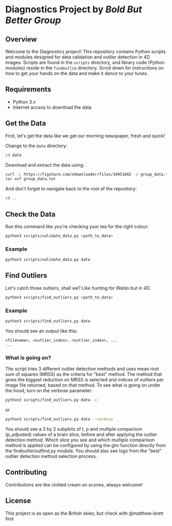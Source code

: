 # Diagnostics Project by *Bold But Better Group*

## Overview

Welcome to the Diagnostics project! This repository contains Python scripts and modules designed for data validation and outlier detection in 4D images. Scripts are found in the `scripts` directory, and library code (Python modules) reside in the `findoutlie` directory. Scroll down for instructions on how to get your hands on the data and make it dance to your tunes.

## Requirements

- Python 3.x
- Internet access to download the data

## Get the Data

First, let's get the data like we get our morning newspaper, fresh and quick!

Change to the `data` directory:

```bash
cd data
```

Download and extract the data using:

```bash
curl -L https://figshare.com/ndownloader/files/34951602 -o group_data.tar
tar xvf group_data.tar
```

And don't forget to navigate back to the root of the repository:

```bash
cd ..
```

## Check the Data

Run this command like you're checking your tea for the right colour:

```bash
python3 scripts/validate_data.py <path_to_data>
```

### Example

```bash
python3 scripts/validate_data.py data
```

## Find Outliers

Let's catch those outliers, shall we? Like hunting for Waldo but in 4D.

```bash
python3 scripts/find_outliers.py <path_to_data>
```

### Example

```bash
python3 scripts/find_outliers.py data
```

You should see an output like this:

```
<filename>, <outlier_index>, <outlier_index>, ...
...
```

### What is going on?

The script tries 3 different outlier detection methods and uses mean root sum of squares (MRSS) as the criteria for "best" method. The method that gives the biggest reduction on MRSS is selected and indices of outliers per image file returned, based on that method. To see what is going on under the hood, turn on the verbose parameter:

```bash
python3 scripts/find_outliers.py data -v
```
or
```bash
python3 scripts/find_outliers.py data --verbose
```

You should see a 3 by 2 subplots of t, p and multiple comparison (p_adjusted) values of a brain slice, before and after applying the outlier detection method. Which slice you see and which multiple comparison method is applied can be configured by using the glm function directly from the findoutlie/outfind.py module.
You should also see logs from the "best" outlier detection method selection process.


## Contributing

Contributions are like clotted cream on scones, always welcome!

## License

This project is as open as the British skies, but check with @matthew-brett first
